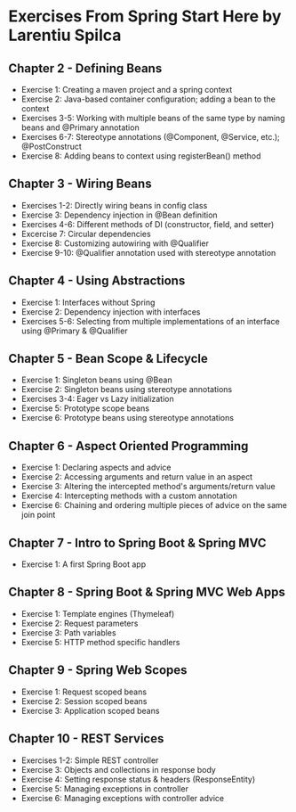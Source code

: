 # Exercises From Spring Start Here by Larentiu Spilca

## Chapter 2 - Defining Beans
- Exercise 1: Creating a maven project and a spring context
- Exercise 2: Java-based container configuration; adding a bean to the context
- Exercises 3-5: Working with multiple beans of the same type by naming beans and @Primary annotation
- Exercises 6-7: Stereotype annotations (@Component, @Service, etc.); @PostConstruct
- Exercise 8: Adding beans to context using registerBean() method

## Chapter 3 - Wiring Beans
- Exercises 1-2: Directly wiring beans in config class
- Exercise 3: Dependency injection in @Bean definition
- Exercises 4-6: Different methods of DI (constructor, field, and setter)
- Excercise 7: Circular dependencies
- Exercise 8: Customizing autowiring with @Qualifier 
- Exercise 9-10: @Qualifier annotation used with stereotype annotation

## Chapter 4 - Using Abstractions
- Exercise 1: Interfaces without Spring
- Exercise 2: Dependency injection with interfaces
- Exercises 5-6: Selecting from multiple implementations of an interface using @Primary & @Qualifier

## Chapter 5 - Bean Scope & Lifecycle
- Exercise 1: Singleton beans using @Bean
- Exercise 2: Singleton beans using stereotype annotations
- Exercises 3-4: Eager vs Lazy initialization
- Exercise 5: Prototype scope beans
- Exercise 6: Prototype beans using stereotype annotations

## Chapter 6 - Aspect Oriented Programming
- Exercise 1: Declaring aspects and advice
- Exercise 2: Accessing arguments and return value in an aspect
- Exercise 3: Altering the intercepted method's arguments/return value
- Exercise 4: Intercepting methods with a custom annotation
- Exercise 6: Chaining and ordering multiple pieces of advice on the same join point

## Chapter 7 - Intro to Spring Boot & Spring MVC
- Exercise 1: A first Spring Boot app

## Chapter 8 - Spring Boot & Spring MVC Web Apps
- Exercise 1: Template engines (Thymeleaf)
- Exercise 2: Request parameters
- Exercise 3: Path variables
- Exercise 5: HTTP method specific handlers

## Chapter 9 - Spring Web Scopes
- Exercise 1: Request scoped beans
- Exercise 2: Session scoped beans
- Exercise 3: Application scoped beans

## Chapter 10 - REST Services
- Exercises 1-2: Simple REST controller
- Exercise 3: Objects and collections in response body
- Exercise 4: Setting response status & headers (ResponseEntity)
- Exercise 5: Managing exceptions in controller
- Exercise 6: Managing exceptions with controller advice
